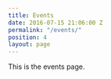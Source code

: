 ```yaml
---
title: Events
date: 2016-07-15 21:06:00 Z
permalink: "/events/"
position: 4
layout: page
---
```


This is the events page.